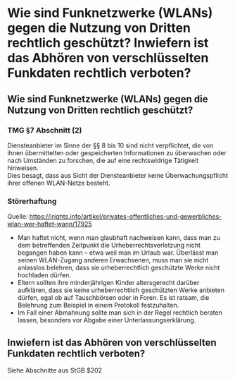 # Wie sind Funknetzwerke (WLANs) gegen die Nutzung von Dritten rechtlich geschützt? Inwiefern ist das Abhören von verschlüsselten Funkdaten rechtlich verboten?

## Wie sind Funknetzwerke (WLANs) gegen die Nutzung von Dritten rechtlich geschützt?
### TMG §7 Abschnitt (2)
Diensteanbieter im Sinne der §§ 8 bis 10 sind nicht verpflichtet, die von ihnen übermittelten oder gespeicherten Informationen zu überwachen oder nach Umständen zu forschen, die auf eine rechtswidrige Tätigkeit hinweisen.  
Dies besagt, dass aus Sicht der Diensteanbieter keine Überwachungspflicht ihrer offenen WLAN-Netze besteht.
### Störerhaftung
Quelle: https://irights.info/artikel/privates-offentliches-und-gewerbliches-wlan-wer-haftet-wann/17925   
  
* Man haftet nicht, wenn man glaubhaft nachweisen kann, dass man zu dem betreffenden Zeitpunkt die Urheberrechtsverletzung nicht begangen haben kann – etwa weil man im Urlaub war. Überlässt man seinen WLAN-Zugang anderen Erwachsenen, muss man sie nicht anlasslos belehren, dass sie urheberrechtlich geschützte Werke nicht hochladen dürfen.
* Eltern sollten ihre minderjährigen Kinder altersgerecht darüber aufklären, dass sie keine urheberrechtlich geschützten Werke anbieten dürfen, egal ob auf Tauschbörsen oder in Foren. Es ist ratsam, die Belehrung zum Beispiel in einem Protokoll festzuhalten.
* Im Fall einer Abmahnung sollte man sich in der Regel rechtlich beraten lassen, besonders vor Abgabe einer Unterlassungserklärung.

## Inwiefern ist das Abhören von verschlüsselten Funkdaten rechtlich verboten?
Siehe Abschnitte aus StGB $202
